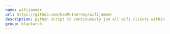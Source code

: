 ```yaml
---
name: wifijammer
url: https://github.com/DanMcInerney/wifijammer
description: python script to continuously jam all wifi clients within range. URL : https://github.com/DanMcInerney/wifijammer Groups : blackarch blackarch-wireless
group: blackarch
---
```

